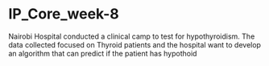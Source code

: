 # IP_Core_week-8
Nairobi Hospital conducted a clinical camp to test for hypothyroidism. The data collected focused on Thyroid patients and the hospital want to develop an algorithm that can predict if the patient has hypothoid
